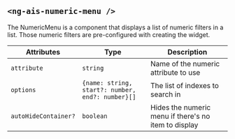 ## `<ng-ais-numeric-menu />`

The NumericMenu is a component that displays a list of numeric filters in a list. Those numeric filters are pre-configured with creating the widget.

| Attributes           | Type                                             | Description
| -                    | -                                                | -
| `attribute         ` | `string`                                         | Name of the numeric attribute to use
| `options`            | `{name: string, start?: number, end?: number}[]` | The list of indexes to search in
| `autoHideContainer?` | `boolean`  | Hides the numeric menu if there's no item to display

